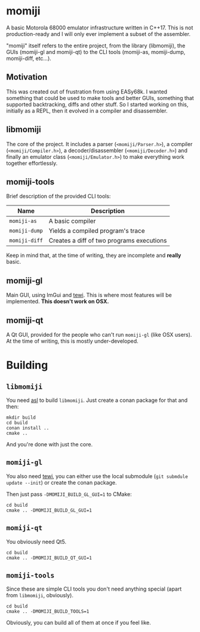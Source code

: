 # momiji

A basic Motorola 68000 emulator infrastructure written in C++17.
This is not production-ready and I will only ever implement a subset of the assembler.

"momiji" itself refers to the entire project, from the library (libmomiji), the GUIs (momiji-gl and momiji-qt) to the CLI tools (momiji-as, momiji-dump, momiji-diff, etc...).

## Motivation

This was created out of frustration from using EASy68k.
I wanted something that could be used to make tools and better GUIs, something that supported backtracking, diffs and other stuff.
So I started working on this, initially as a REPL, then it evolved in a compiler and disassembler.

## libmomiji

The core of the project. It includes a parser (`<momiji/Parser.h>`), a compiler (`<momiji/Compiler.h>`), a decoder/disassembler (`<momiji/Decoder.h>`) and finally an emulator class (`<momiji/Emulator.h>`) to make everything work together effortlessly.

## momiji-tools

Brief description of the provided CLI tools:

| Name             | Description                               |
|------------------|-------------------------------------------|
| `momiji-as`      | A basic compiler                          |
| `momiji-dump`    | Yields a compiled program's trace         |
| `momiji-diff`    | Creates a diff of two programs executions |

Keep in mind that, at the time of writing, they are incomplete and __really__ basic.

## momiji-gl

Main GUI, using ImGui and [tewi](https://github.com/andry-dev/tewi).
This is where most features will be implemented.
**This doesn't work on OSX.**

## momiji-qt

A Qt GUI, provided for the people who can't run `momiji-gl` (like OSX users).
At the time of writing, this is mostly under-developed.

# Building

## `libmomiji`

You need [asl](https://github.com/andry-dev/asl) to build `libmomiji`.
Just create a conan package for that and then:

```
mkdir build
cd build
conan install ..
cmake ..
```

And you're done with just the core.

## `momiji-gl`

You also need [tewi](https://github.com/andry-dev/tewi), you can either use the local submodule (`git submdule update --init`) or create the conan package.

Then just pass `-DMOMIJI_BUILD_GL_GUI=1` to CMake:

```
cd build
cmake .. -DMOMIJI_BUILD_GL_GUI=1
```

## `momiji-qt`

You obviously need Qt5.

```
cd build
cmake .. -DMOMIJI_BUILD_QT_GUI=1
```

## `momiji-tools`

Since these are simple CLI tools you don't need anything special (apart from `libmomiji`, obviously).

```
cd build
cmake .. -DMOMIJI_BUILD_TOOLS=1
```


Obviously, you can build all of them at once if you feel like.

